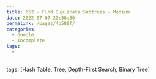 ```yaml
---
title: 652 - Find Duplicate Subtrees - Medium
date: 2022-07-07 23:58:56
permalink: /pages/4b589f/
categories:
  - Google
  - Incomplete
tags:
  - 
---
```

tags: [Hash Table, Tree, Depth-First Search, Binary Tree]